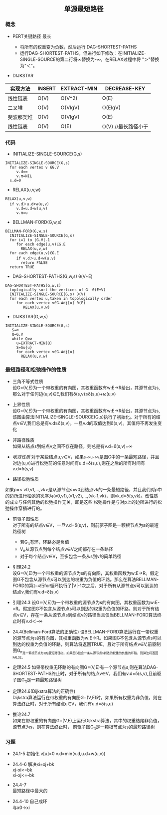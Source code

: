 ## <center>单源最短路径</center>

### 概念
* PERT关键路径 最长
  - 将所有的权重变为负数，然后运行 DAG-SHORTEST-PATHS
  - 运行DAG-SHORTEST-PATHS，但进行如下修改：在INITIALIZE-SINGLE-SOURCE的第二行将∞替换为-∞，在RELAX过程中将 "＞"替换为"＜"。

* DIJKSTAR 

|实现方法|INSERT|EXTRACT-MIN|DECREASE-KEY
|-------|------|------------|-----------
|线性链表|O(V)|O(V^2)|O(E) 
|二叉堆|O(V)|O(VlgV)|O(ElgV)
|斐波那契堆|O(V)|O(VlgV)|O(E)
|线性链表|O(V)|O(E)|O(V)    //最长路径小于|E|

### 代码

* INITIALIZE-SINGLE-SOURCE(G,s)
```
INITIALIZE-SINGLE-SOURCE(G,s)
  for each vertex v ∈G.V
     v.d=∞
     v.π=NIL
  s.d=0
```

* RELAX(u,v,w)
```
RELAX(u,v,w)
  if v.d＞u.d+w(u,v)
     v.d=u.d+w(u,v)
     v.π=u
```

* BELLMAN-FORD(G,w,s)
```
BELLMAN-FORD(G,w,s)
  INITIALIZE-SINGLE-SOURCE(G,s)
  for i=1 to |G.V|-1
     for each edge(u,v)∈G.E
       RELAX(u,v,w)
  for each edge(u,v)∈G.E
     if v.d＞u.d+w(u,v)
       return FALSE
  return TRUE
```

* DAG-SHORTEST-PATHS(G,w,s) θ(V+E)
```
DAG-SHORTEST-PATHS(G,w,s)
  toplogically sort the vertices of G  θ(E+V)
  INITIALIZE-SINGLE-SOURCE(G,s) θ(V)
  for each vertex u,taken in topologically order
     for each vertex v∈G.Adj[u] θ(E)
        RELAX(u,v,w)
```

* DIJKSTAR(G,w,s)

```
INITIALIZE-SINGLE-SOURCE(G,s)
   S=∅
   Q=G.V
   while Q≠∅
     u=EXTRACT-MIN(Q)
     S=S∪{u}
     for each vertex v∈G.Adj[u]
       RELAX(u,v,w)
```

### 最短路径和松弛操作的性质

* 三角不等式性质  
设G=(V,E)为一个带权重的有向图，其权重函数有w:E->R给出，其源节点为s,那么对于任何边(u,v)∈E,我们有δ(s,v)≤δ(s,u)+ω(u,v)

* 上界性质  
设G=(V,E)为一个带权重的有向图，其权重函数有w:E->R给出，其源节点为s,该图由算法INITIALIZE-SINGLE-SOURCE(G,s)执行了初始化。对于所有的结点v∈V,我们总是有v.d≥δ(s,v)。一旦v.d的取值达到δ(s,v)。其值将不再发生变化

* 非路径性质  
如果从结点s到结点v之间不存在路径，则总是有v.d=δ(s,v)=∞

* *收敛性质*
对于某些结点u,v∈V，如果`s~>u->v`是图G中的一条最短路径，并且对边(u,v)进行松弛前的任意时间有u.d=δ(s,u),则在之后的所有时间有v.d=δ(s,v)

* 路径松弛性质

如果p=< v0,v1,...,vk>是从源节点s=v0到结点vk的一条最短路径，并且我们对p中的边所进行松弛的次序为(v0,v1),(v1,v2),...,(vk-1,vk)，则vk.d=δ(s,vk)。改性质的成立与任何其他的松弛操作无关，即是这些 松弛操作是与对p上的边所进行的松弛操作穿插进行的。

* 前驱子图性质  
对于所有的结点v∈V，一旦v.d=δ(s,v)，则前驱子图是一颗根节点为s的最短路径树

   - 若G<sub>π</sub>有环，环路必是负值
   - V<sub>π</sub>从源节点到每个结点v∈V之间都存在一条路径
   - 对于每个结点v∈V<sub></sub>，至多包含一条从s到v的简单路径

* 引理24.2  
设G=(V,E)为一个带权重的源节点为s的有向图，其权重函数为w:E->R。假定图G不包含从源节点s可以到达的权重为负值的环路。那么在算法BELLMAN-FORD的第`2~4`行for循环执行了|V|-1次之后，对于所有从源节点s可以到达的结点v,我们有v.d=δ(s,v)

* 引理24.3
设G=(V,E)为一个带权重的源节点为s的有向图，其权重函数为w:E->R。假定图G不包含从源节点s可以到达的权重为负值的环路。则对于所有结点v∈V，存在一条从源节点s到结点v的路径当且仅当BELLMAN-FORD算法终止时有v.d＜-∞

* 24.4(Bellman-Ford算法的正确性)
设BELLMAN-FORD算法运行在一带权重的源节点为s的有向图，其权重函数为w:E->R。如果图G不包含从源节点s可以到达的权重为负值的环路，则算法将返回TRUE，且对于所有结点v∈V,前驱制图G<sub>π<sub>是一颗根节点为s的最短路径树。如果图G包含一条从源节点s到达的权重为负值的环路，则算法将返回FALSE。

* 定理24.5
如果带权重无环路的有向图G=(V,E)有一个源节点s,则在算法DAG-SHORTEST-PATHS终止时，对于所有的结点v∈V，我们有v.d=δ(s,v),且前驱子图G<sub>π</sub>是一颗最短路径树

* 定理24.6(Dijkstra算法的正确性)  
Dijkstra算法运行在带权重的有向图G=(V,E)时，如果所有权重为非负值，则在算法终止时，对于所有结点u∈V，我们有u.d=δ(s,u)

* 推论24.7  
如果在带权重的有向图G=(V,E)上运行Dijkstra算法，其中的权重结尾非负值，源节点为s，则在算法终止时， 前驱子图G<sub>π</sub>是一颗根节点为s的最短路径树

### 习题
* 24.1-5
初始化 v[u]=0
v.d=min(v.d,u.d+w(u,v))

* 24.4-6
解决xi=xj+bk  
xj-xi<=bk  
xi-xj<=-bk

* 24.4-7  
最短路径中最大的

* 24.4-10
自己成环  
与x0->xi
